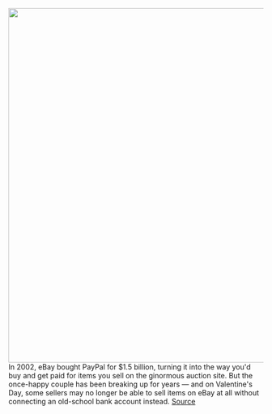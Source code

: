 <img src='https://cdn.vox-cdn.com/thumbor/Uo3JXauwqG1u5_wn-jdGil32X54=/0x0:1020x681/1200x800/filters:focal(429x260:591x422)/cdn.vox-cdn.com/uploads/chorus_image/image/68813066/ebay-logo-stock_1020.0.jpg' width='700px' /><br/>
In 2002, eBay bought PayPal for $1.5 billion, turning it into the way you'd buy and get paid for items you sell on the ginormous auction site. But the once-happy couple has been breaking up for years — and on Valentine's Day, some sellers may no longer be able to sell items on eBay at all without connecting an old-school bank account instead.
<a href='https://www.theverge.com/2021/2/12/22281056/ebay-bank-account-required-not-paypal-february-14th'> Source <a/>